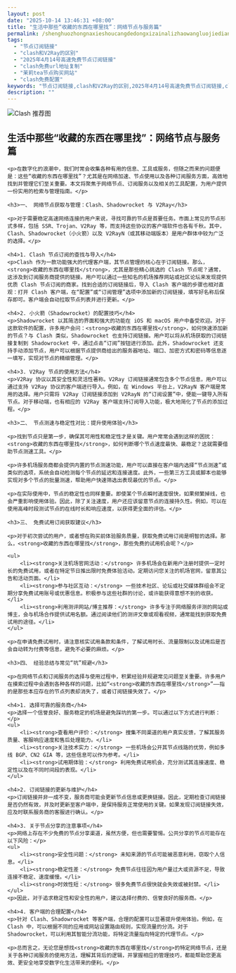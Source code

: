 ```yaml
---
layout: post
date: "2025-10-14 13:46:31 +08:00"
title: "生活中那些“收藏的东西在哪里找”：网络节点与服务篇"
permalink: /shenghuozhongnaxieshoucangdedongxizainalizhaowangluojiedianyufuwupian/
tags:
  - "节点订阅链接"
  - "clash和V2Ray的区别"
  - "2025年4月14号高速免费节点订阅链接"
  - "clash免费url地址复制"
  - "茉莉tea节点购买网站"
  - "clash免费配置"
keywords: "节点订阅链接,clash和V2Ray的区别,2025年4月14号高速免费节点订阅链接,clash免费url地址复制,茉莉tea节点购买网站,clash免费配置"
description: ""
---
```


![Clash 推荐图](https://clashjd.github.io/assets/img/机场节点购买.png)

## 生活中那些“收藏的东西在哪里找”：网络节点与服务篇


    <p>在数字化的浪潮中，我们时常会收集各种有用的信息、工具或服务，但随之而来的问题便是：这些“收藏的东西在哪里找”？尤其是在网络加速、节点使用以及各种订阅服务方面，高效地找到并管理它们至关重要。本文将聚焦于网络节点、订阅服务以及相关的工具配置，为用户提供一份实用的检索与管理指南。</p>

    <h3>一、 网络节点获取与管理：Clash、Shadowrocket 与 V2Ray</h3>

    <p>对于需要稳定高速网络连接的用户来说，寻找可靠的节点是首要任务。市面上常见的节点形式多样，包括 SSR、Trojan、V2Ray 等，而支持这些协议的客户端软件也各有千秋。其中，Clash、Shadowrocket（小火箭）以及 V2RayN（或其移动端版本）是用户群体中较为广泛的选择。</p>

    <h4>1. Clash 节点订阅的查找与导入</h4>
    <p>Clash 作为一款功能强大的代理客户端，其节点管理的核心在于订阅链接。那么，<strong>收藏的东西在哪里找</strong>，尤其是那些精心挑选的 Clash 节点呢？通常，这涉及到订阅服务商提供的链接。用户可以通过一些知名的机场推荐网站或社区论坛来发现提供优质 Clash 节点订阅的商家。找到合适的订阅链接后，导入 Clash 客户端的步骤也相对直观：打开 Clash 客户端，在“配置”或“订阅管理”选项中添加新的订阅链接，填写好名称后保存即可。客户端会自动拉取节点列表并进行更新。</p>

    <h4>2. 小火箭（Shadowrocket）的配置技巧</h4>
    <p>Shadowrocket 以其简洁的界面和强大的功能在 iOS 和 macOS 用户中备受欢迎。对于这款软件的配置，许多用户会问：<strong>收藏的东西在哪里找</strong>，如何快速添加新的节点？与 Clash 类似，Shadowrocket 也支持订阅链接。用户可以将从机场获取的订阅链接复制到 Shadowrocket 中，通过点击“订阅”按钮进行添加。此外，Shadowrocket 还支持手动添加节点，用户可以根据节点提供商给出的服务器地址、端口、加密方式和密码等信息逐一填写，实现对节点的精细管理。</p>

    <h4>3. V2Ray 节点的使用方法</h4>
    <p>V2Ray 协议以其安全性和灵活性著称。V2Ray 订阅链接通常包含多个节点信息，用户可以通过支持 V2Ray 协议的客户端进行导入。例如，在 Windows 平台上，V2RayN 客户端是常用的选择。用户只需将 V2Ray 订阅链接添加到 V2RayN 的“订阅设置”中，便能一键导入所有节点。对于移动端，也有相应的 V2Ray 客户端支持订阅导入功能，极大地简化了节点的添加过程。</p>

    <h3>二、 节点测速与稳定性对比：提升使用体验</h3>

    <p>找到节点只是第一步，确保其可用性和稳定性才是关键。用户常常会遇到这样的困扰：<strong>收藏的东西在哪里找</strong>，如何判断哪个节点速度最快、最稳定？这就需要借助节点测速工具。</p>

    <p>许多机场服务商都会提供内置的节点测速功能，用户可以直接在客户端内选择“节点测速”或类似的选项，系统会自动检测每个节点的延迟和连接速度。此外，一些第三方工具或脚本也能够实现对多个节点的批量测速，帮助用户快速筛选出表现最优的节点。</p>

    <p>在实际使用中，节点的稳定性也同样重要。即使某个节点瞬时速度很快，如果频繁掉线，也会严重影响使用体验。因此，除了关注速度，用户还应该留意节点的连接持久性。例如，可以在使用高峰时段测试节点的在线时长和响应速度，以获得更全面的评估。</p>

    <h3>三、 免费试用订阅获取建议</h3>

    <p>对于初次尝试的用户，或者想在购买前体验服务质量，获取免费试用订阅是明智的选择。那么，<strong>收藏的东西在哪里找</strong>，那些免费的试用机会呢？</p>

    <ul>
        <li><strong>关注机场官网活动：</strong> 许多机场会在新用户注册时提供一定时长的免费试用，或者在特定节日推出限时免费体验活动。定期访问您关注的机场官网，留意其公告和活动页面。</li>
        <li><strong>参与社区互动：</strong> 一些技术社区、论坛或社交媒体群组会不定期分享免费试用账号或优惠信息。积极参与这些社群的讨论，或许能获得意想不到的收获。</li>
        <li><strong>利用测评网站/博主推荐：</strong> 许多专注于网络服务评测的网站或博主，会与机场合作提供试用名额。通过阅读他们的测评文章或观看视频，通常能找到获取免费试用的途径。</li>
    </ul>

    <p>在申请免费试用时，请注意核实试用条款和条件，了解试用时长、流量限制以及试用后是否会自动转为付费等信息，避免不必要的麻烦。</p>

    <h3>四、 经验总结与常见“坑”规避</h3>

    <p>在网络节点和订阅服务的选择与使用过程中，积累经验并规避常见问题至关重要。许多用户在摸索过程中会遇到各种各样的问题，比如“<strong>收藏的东西在哪里找</strong>”——指的是那些本应存在的节点列表却消失了，或者订阅链接失效了。</p>

    <h4>1. 选择可靠的服务商</h4>
    <p>选择一个信誉良好、服务稳定的机场是避免踩坑的第一步。可以通过以下方式进行判断：</p>
    <ul>
        <li><strong>查看用户评价：</strong> 搜集不同渠道的用户真实反馈，了解其服务质量、客服响应速度和售后处理能力。</li>
        <li><strong>关注技术实力：</strong> 一些机场会公开其节点线路的优势，例如多线 BGP、CN2 GIA 等，这些信息可以作为参考。</li>
        <li><strong>试用期体验：</strong> 利用免费试用机会，充分测试其连接速度、稳定性以及在不同时间段的表现。</li>
    </ul>

    <h4>2. 订阅链接的更新与维护</h4>
    <p>订阅链接并非一成不变，服务商可能会更新节点信息或更换链接。因此，定期检查订阅链接是否仍然有效，并及时更新至客户端中，是保持服务正常使用的关键。如果发现订阅链接失效，应及时联系服务商的客服进行确认。</p>

    <h4>3. 关于节点分享的注意事项</h4>
    <p>网络上存在不少免费的节点分享渠道，虽然方便，但也需要警惕。公共分享的节点可能存在以下风险：</p>
    <ul>
        <li><strong>安全性问题：</strong> 未知来源的节点可能被恶意利用，窃取个人信息。</li>
        <li><strong>稳定性差：</strong> 免费节点往往因为用户量过大或资源不足，导致连接不稳定、速度缓慢。</li>
        <li><strong>时效性短：</strong> 很多免费节点很快就会失效或被封禁。</li>
    </ul>
    <p>因此，对于追求稳定性和安全性的用户，建议选择付费的、信誉良好的服务商。</p>

    <h4>4. 客户端的合理配置</h4>
    <p>针对 Clash、Shadowrocket 等客户端，合理的配置可以显著提升使用体验。例如，在 Clash 中，可以根据不同的应用或网站设置路由规则，实现流量的分流。对于 Shadowrocket，可以利用其智能分流功能，将特定流量指向特定的代理节点。</p>

    <p>总而言之，无论您是想找<strong>收藏的东西在哪里找</strong>的特定网络节点，还是关于各种订阅服务的使用方法，理解其背后的逻辑，并掌握相应的管理技巧，都能帮助您更高效、更安全地享受数字化生活带来的便利。</p>